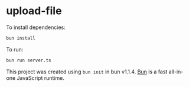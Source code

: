 # upload-file

To install dependencies:

```bash
bun install
```

To run:

```bash
bun run server.ts
```

This project was created using `bun init` in bun v1.1.4. [Bun](https://bun.sh) is a fast all-in-one JavaScript runtime.
